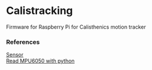 # Calistracking #
Firmware for Raspberry Pi for Calisthenics motion tracker

### References ###
[Sensor](https://invensense.tdk.com/products/motion-tracking/6-axis/mpu-6050/)  
[Read MPU6050 with python](https://tutorials-raspberrypi.com/measuring-rotation-and-acceleration-raspberry-pi/)  
